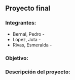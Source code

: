 ## Proyecto final 

### Integrantes:
- Bernal, Pedro - 
- López, Jota - 
- Rivas, Esmeralda -

### Objetivo:

### Descripción del proyecto:
